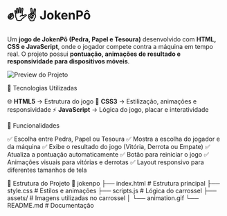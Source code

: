 # ✊🖐️✌️ JokenPô

Um **jogo de JokenPô (Pedra, Papel e Tesoura)** desenvolvido com **HTML, CSS e JavaScript**, onde o jogador compete contra a máquina em tempo real.
O projeto possui **pontuação, animações de resultado e responsividade para dispositivos móveis**.

![Preview do Projeto](./assets/animation.gif)

🚀 Tecnologias Utilizadas

🌐 **HTML5** → Estrutura do jogo
🎨 **CSS3** → Estilização, animações e responsividade
⚡ **JavaScript** → Lógica do jogo, placar e interatividade

🎯 Funcionalidades

✅ Escolha entre Pedra, Papel ou Tesoura
✅ Mostra a escolha do jogador e da máquina
✅ Exibe o resultado do jogo (Vitória, Derrota ou Empate)
✅ Atualiza a pontuação automaticamente
✅ Botão para reiniciar o jogo
✅ Animações visuais para vitórias e derrotas
✅ Layout responsivo para diferentes tamanhos de tela

📂 Estrutura do Projeto
📁 jokenpo
├── index.html       # Estrutura principal
├── style.css        # Estilos e animações
├── scripts.js       # Lógica do carrossel
├── assets/          # Imagens utilizadas no carrossel 
│   └── animation.gif
└── README.md        # Documentação
